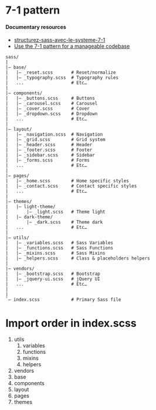 # 7-1 pattern
#### Documentary resources
- [structurez-sass-avec-le-systeme-7-1](https://louisetiennegirard.fr/blog/structurez-sass-avec-le-systeme-7-1)
- [Use the 7-1 pattern for a manageable codebase](https://openclassrooms.com/fr/courses/5625786-produce-maintainable-css-with-sass/5723581-use-the-7-1-pattern-for-a-manageable-codebase)


```
sass/
|
|– base/
|   |– _reset.scss       # Reset/normalize
|   |– _typography.scss  # Typography rules
|   ...                  # Etc…
|
|– components/
|   |– _buttons.scss     # Buttons
|   |– _carousel.scss    # Carousel
|   |– _cover.scss       # Cover
|   |– _dropdown.scss    # Dropdown
|   ...                  # Etc…
|
|– layout/
|   |– _navigation.scss  # Navigation
|   |– _grid.scss        # Grid system
|   |– _header.scss      # Header
|   |– _footer.scss      # Footer
|   |– _sidebar.scss     # Sidebar
|   |– _forms.scss       # Forms
|   ...                  # Etc…
|
|– pages/
|   |– _home.scss        # Home specific styles
|   |– _contact.scss     # Contact specific styles
|   ...                  # Etc…
|
|– themes/
|   |– light-theme/
|       |– _light.scss   # Theme light
|   |– dark-theme/
|       |– _dark.scss    # Theme dark
|   ...                  # Etc…
|
|– utils/
|   |– _variables.scss   # Sass Variables
|   |– _functions.scss   # Sass Functions
|   |– _mixins.scss      # Sass Mixins
|   |– _helpers.scss     # Class & placeholders helpers
|
|– vendors/
|   |– _bootstrap.scss   # Bootstrap
|   |– _jquery-ui.scss   # jQuery UI
|   ...                  # Etc…
|
|
`– index.scss            # Primary Sass file
```

# Import order in index.scss

1. utils
   1. variables
   2. functions
   3. mixins
   4. helpers
2. vendors
3. base
4. components
5. layout
6. pages
7. themes

